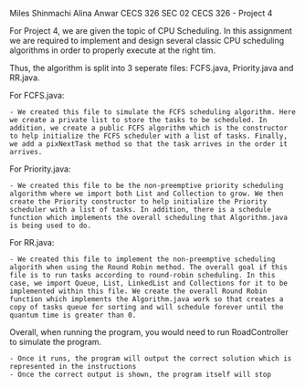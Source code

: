Miles Shinmachi
Alina Anwar
CECS 326 SEC 02
CECS 326 - Project 4

For Project 4, we are given the topic of CPU Scheduling. In this assignment we are required to implement and design several classic CPU scheduling algorithms in order to properly execute at the right tim.

Thus, the algorithm is split into 3 seperate files: FCFS.java, Priority.java and RR.java. 

For FCFS.java:

    - We created this file to simulate the FCFS scheduling algorithm. Here we create a private list to store the tasks to be scheduled. In addition, we create a public FCFS algorithm which is the constructor to help initialize the FCFS scheduler with a list of tasks. Finally, we add a pixNextTask method so that the task arrives in the order it arrives.

For Priority.java:

    - We created this file to be the non-preemptive priority scheduling algorithm where we import both List and Collection to grow. We then create the Priority constructor to help initialize the Priority scheduler with a list of tasks. In addition, there is a schedule function which implements the overall scheduling that Algorithm.java is being used to do.


For RR.java:

    - We created this file to implement the non-preemptive scheduling algorith when using the Round Robin method. The overall goal if this file is to run tasks according to round-robin scheduling. In this case, we import Queue, List, LinkedList and Collections for it to be implemented within this file. We create the overall Round Robin function which implements the Algorithm.java work so that creates a copy of tasks queue for sorting and will schedule forever until the quantum time is greater than 0.


Overall, when running the program, you would need to run RoadController to simulate the program. 

    - Once it runs, the program will output the correct solution which is represented in the instructions
    - Once the correct output is shown, the program itself will stop 

